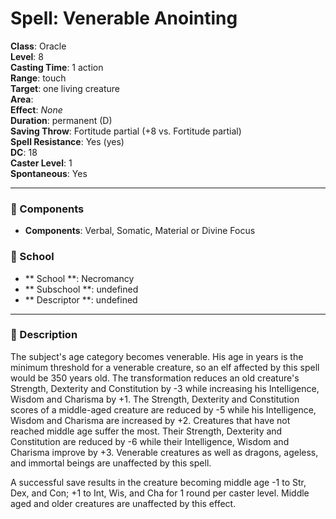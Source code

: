 
# Spell: Venerable Anointing
**Class**: Oracle  
**Level**: 8  
**Casting Time**: 1 action  
**Range**: touch  
**Target**: one living creature  
**Area**:   
**Effect**: _None_  
**Duration**: permanent (D)  
**Saving Throw**: Fortitude partial (+8 vs. Fortitude partial)  
**Spell Resistance**: Yes (yes)  
**DC**: 18  
**Caster Level**: 1  
**Spontaneous**: Yes

---

### 🔮 Components
- **Components**: Verbal, Somatic, Material or Divine Focus

### 🏫 School
- ** School **: Necromancy
- ** Subschool **: undefined
- ** Descriptor **: undefined
---

### 📜 Description
The subject's age category becomes venerable. His age in years is the minimum threshold for a venerable creature, so an elf affected by this spell would be 350 years old. The transformation reduces an old creature's Strength, Dexterity and Constitution by -3 while increasing his Intelligence, Wisdom and Charisma by +1. The Strength, Dexterity and Constitution scores of a middle-aged creature are reduced by -5 while his Intelligence, Wisdom and Charisma are increased by +2. Creatures that have not reached middle age suffer the most. Their Strength, Dexterity and Constitution are reduced by -6 while their Intelligence, Wisdom and Charisma improve by +3. Venerable creatures as well as dragons, ageless, and immortal beings are unaffected by this spell. 

A successful save results in the creature becoming middle age -1 to Str, Dex, and Con; +1 to Int, Wis, and Cha for 1 round per caster level. Middle aged and older creatures are unaffected by this effect.
